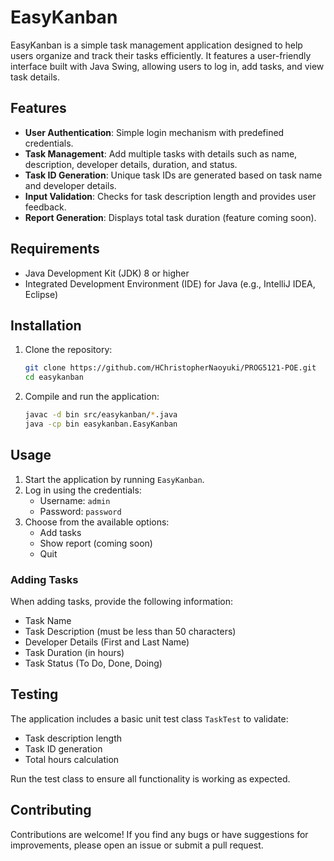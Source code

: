 # EasyKanban

EasyKanban is a simple task management application designed to help users organize and track their tasks efficiently. It features a user-friendly interface built with Java Swing, allowing users to log in, add tasks, and view task details.

## Features

- **User Authentication**: Simple login mechanism with predefined credentials.
- **Task Management**: Add multiple tasks with details such as name, description, developer details, duration, and status.
- **Task ID Generation**: Unique task IDs are generated based on task name and developer details.
- **Input Validation**: Checks for task description length and provides user feedback.
- **Report Generation**: Displays total task duration (feature coming soon).

## Requirements

- Java Development Kit (JDK) 8 or higher
- Integrated Development Environment (IDE) for Java (e.g., IntelliJ IDEA, Eclipse)

## Installation

1. Clone the repository:
   ```bash
   git clone https://github.com/HChristopherNaoyuki/PROG5121-POE.git
   cd easykanban
   ```

2. Compile and run the application:
   ```bash
   javac -d bin src/easykanban/*.java
   java -cp bin easykanban.EasyKanban
   ```

## Usage

1. Start the application by running `EasyKanban`.
2. Log in using the credentials:
   - Username: `admin`
   - Password: `password`
3. Choose from the available options:
   - Add tasks
   - Show report (coming soon)
   - Quit

### Adding Tasks

When adding tasks, provide the following information:
- Task Name
- Task Description (must be less than 50 characters)
- Developer Details (First and Last Name)
- Task Duration (in hours)
- Task Status (To Do, Done, Doing)

## Testing

The application includes a basic unit test class `TaskTest` to validate:
- Task description length
- Task ID generation
- Total hours calculation

Run the test class to ensure all functionality is working as expected.

## Contributing

Contributions are welcome! If you find any bugs or have suggestions for improvements, please open an issue or submit a pull request.
